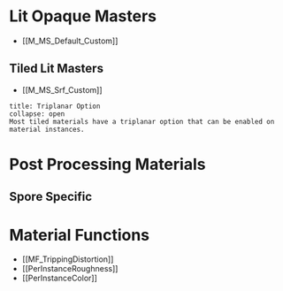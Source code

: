 


# Lit Opaque Masters
- [[M_MS_Default_Custom]]

## Tiled Lit Masters
- [[M_MS_Srf_Custom]]


```ad-important
title: Triplanar Option
collapse: open
Most tiled materials have a triplanar option that can be enabled on material instances.
```



# Post Processing Materials


## Spore Specific




# Material Functions
- [[MF_TrippingDistortion]]
- [[PerInstanceRoughness]]
- [[PerInstanceColor]]






